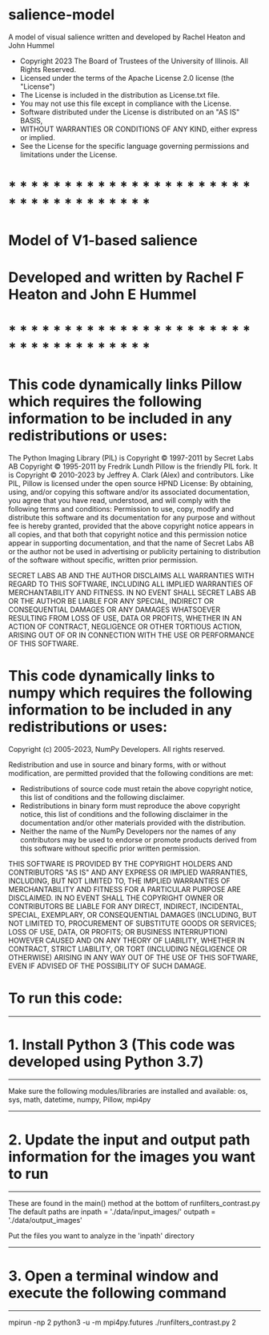 # salience-model
A model of visual salience written and developed by Rachel Heaton and John Hummel

* Copyright 2023 The Board of Trustees of the University of Illinois. All Rights Reserved.
* Licensed under the terms of the Apache License 2.0 license (the "License")
* The License is included in the distribution as License.txt file.
* You may not use this file except in compliance with the License.
* Software distributed under the License is distributed on an "AS IS" BASIS,
* WITHOUT WARRANTIES OR CONDITIONS OF ANY KIND, either express or implied.
* See the License for the specific language governing permissions and limitations under the License.

# * * * * * * * * * * * * * * * * * * * * * * * * * * * * * * * * * * * 
# Model of V1-based salience
# Developed and written by Rachel F Heaton and John E Hummel
# * * * * * * * * * * * * * * * * * * * * * * * * * * * * * * * * * * *

# This code dynamically links Pillow which requires the following information to be included in any redistributions or uses:

The Python Imaging Library (PIL) is
   Copyright © 1997-2011 by Secret Labs AB
   Copyright © 1995-2011 by Fredrik Lundh
Pillow is the friendly PIL fork. It is
   Copyright © 2010-2023 by Jeffrey A. Clark (Alex) and contributors.
Like PIL, Pillow is licensed under the open source HPND License:
By obtaining, using, and/or copying this software and/or its associated
documentation, you agree that you have read, understood, and will comply
with the following terms and conditions:
Permission to use, copy, modify and distribute this software and its
documentation for any purpose and without fee is hereby granted,
provided that the above copyright notice appears in all copies, and that
both that copyright notice and this permission notice appear in supporting
documentation, and that the name of Secret Labs AB or the author not be
used in advertising or publicity pertaining to distribution of the software
without specific, written prior permission.

SECRET LABS AB AND THE AUTHOR DISCLAIMS ALL WARRANTIES WITH REGARD TO THIS
SOFTWARE, INCLUDING ALL IMPLIED WARRANTIES OF MERCHANTABILITY AND FITNESS.
IN NO EVENT SHALL SECRET LABS AB OR THE AUTHOR BE LIABLE FOR ANY SPECIAL,
INDIRECT OR CONSEQUENTIAL DAMAGES OR ANY DAMAGES WHATSOEVER RESULTING FROM
LOSS OF USE, DATA OR PROFITS, WHETHER IN AN ACTION OF CONTRACT, NEGLIGENCE
OR OTHER TORTIOUS ACTION, ARISING OUT OF OR IN CONNECTION WITH THE USE OR
PERFORMANCE OF THIS SOFTWARE.

# This code dynamically links to numpy which requires the following information to be included in any redistributions or uses:

Copyright (c) 2005-2023, NumPy Developers.
All rights reserved.

Redistribution and use in source and binary forms, with or without
modification, are permitted provided that the following conditions are
met:
   * Redistributions of source code must retain the above copyright
      notice, this list of conditions and the following disclaimer.
   * Redistributions in binary form must reproduce the above
      copyright notice, this list of conditions and the following
      disclaimer in the documentation and/or other materials provided
      with the distribution.
   * Neither the name of the NumPy Developers nor the names of any
      contributors may be used to endorse or promote products derived
      from this software without specific prior written permission.

THIS SOFTWARE IS PROVIDED BY THE COPYRIGHT HOLDERS AND CONTRIBUTORS
"AS IS" AND ANY EXPRESS OR IMPLIED WARRANTIES, INCLUDING, BUT NOT
LIMITED TO, THE IMPLIED WARRANTIES OF MERCHANTABILITY AND FITNESS FOR
A PARTICULAR PURPOSE ARE DISCLAIMED. IN NO EVENT SHALL THE COPYRIGHT
OWNER OR CONTRIBUTORS BE LIABLE FOR ANY DIRECT, INDIRECT, INCIDENTAL,
SPECIAL, EXEMPLARY, OR CONSEQUENTIAL DAMAGES (INCLUDING, BUT NOT
LIMITED TO, PROCUREMENT OF SUBSTITUTE GOODS OR SERVICES; LOSS OF USE,
DATA, OR PROFITS; OR BUSINESS INTERRUPTION) HOWEVER CAUSED AND ON ANY
THEORY OF LIABILITY, WHETHER IN CONTRACT, STRICT LIABILITY, OR TORT
(INCLUDING NEGLIGENCE OR OTHERWISE) ARISING IN ANY WAY OUT OF THE USE
OF THIS SOFTWARE, EVEN IF ADVISED OF THE POSSIBILITY OF SUCH DAMAGE.

# To run this code:
* * * * * * * * * * * * * * * * * * * * * * * * * * * * * * * * * * * * * *
# 1. Install Python 3 (This code was developed using Python 3.7)
* * * * * * * * * * * * * * * * * * * * * * * * * * * * * * * * * * * * * *
Make sure the following modules/libraries are installed and available:
os, sys, math, datetime, numpy, Pillow, mpi4py

* * * * * * * * * * * * * * * * * * * * * * * * * * * * * * * * * * * * * *
# 2. Update the input and output path information for the images you want to run
* * * * * * * * * * * * * * * * * * * * * * * * * * * * * * * * * * * * * *
These are found in the main() method at the bottom of runfilters_contrast.py
The default paths are
    inpath = './data/input_images/'
    outpath = './data/output_images'

Put the files you want to analyze in the 'inpath' directory

* * * * * * * * * * * * * * * * * * * * * * * * * * * * * * * * * * * * * *
# 3. Open a terminal window and execute the following command
* * * * * * * * * * * * * * * * * * * * * * * * * * * * * * * * * * * * * *
mpirun -np 2 python3 -u -m mpi4py.futures ./runfilters_contrast.py 2
